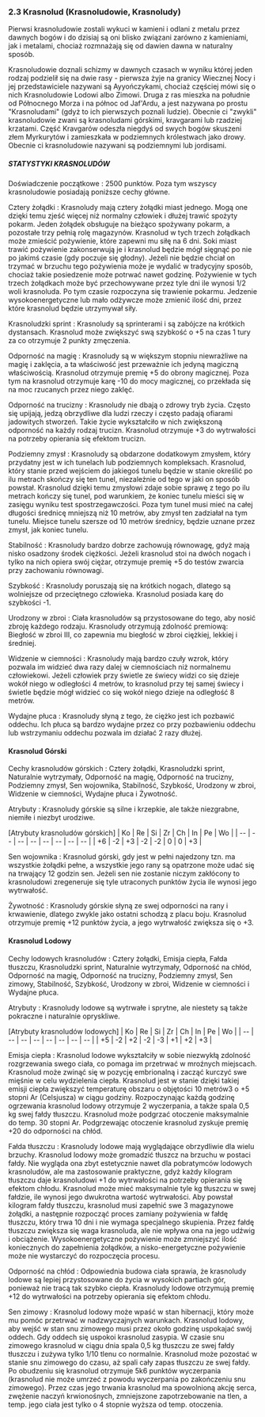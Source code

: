 ### 2.3 Krasnolud (Krasnoludowie, Krasnoludy)

Pierwsi krasnoludowie zostali wykuci w kamieni i odlani z metalu przez dawnych bogów i do dzisiaj są oni blisko związani zarówno z kamieniami, jak i metalami, chociaż rozmnażają się od dawien dawna w naturalny sposób. 

Krasnoludowie doznali schizmy w dawnych czasach w wyniku której jeden rodzaj podzielił się na dwie rasy - pierwsza żyje na granicy Wiecznej Nocy i jej przedstawiciele nazywani są Ayyończykami, chociaż częściej mówi się o nich Krasnoludowie Lodowi albo Zimowi. Druga z ras mieszka na południe od Północnego Morza i na północ od Jaf'Ardu, a jest nazywana po prostu "Krasnoludami" (gdyż to ich pierwszych poznali ludzie). Obecnie ci "zwykli" krasnoludowie zwani są krasnoludami górskimi, kravgarami lub rzadziej krzatami. Część Kravgarów odeszła niegdyś od swych bogów skuszeni złem Myrkurytów i zamieszkała w podziemnych królestwach jako drowy. Obecnie ci krasnoludowie nazywani są podziemnymi lub jordisami. 

<h5>STATYSTYKI KRASNOLUDÓW</h5>

Doświadczenie początkowe
: 2500 punktów. Poza tym wszyscy krasnoludowie posiadają poniższe cechy główne.

Cztery żołądki
: Krasnoludy mają cztery żołądki miast jednego. Mogą one dzięki temu zjeść więcej niż normalny człowiek i dłużej trawić spożyty pokarm. Jeden żołądek obsługuje na bieżąco spożywany pokarm, a pozostałe trzy pełnią rolę magazynów. Krasnolud w tych trzech żołądkach może zmieścić pożywienie, które zapewni mu siłę na 6 dni. Soki miast trawić pożywienie zakonserwują je i krasnolud będzie mógł sięgnąć po nie po jakimś czasie (gdy poczuje się głodny). Jeżeli nie będzie chciał on trzymać w brzuchu tego pożywienia może je wydalić w tradycyjny sposób, chociaż takie posiedzenie może potrwać nawet godzinę. Pożywienie w tych trzech żołądkach może być przechowywane przez tyle dni ile wynosi 1/2 woli krasnoluda. Po tym czasie rozpoczyna się trawienie pokarmu. Jedzenie wysokoenergetyczne lub mało odżywcze może zmienić ilość dni, przez które krasnolud będzie utrzymywał siły. 

Krasnoludzki sprint
: Krasnoludy są sprinterami i są zabójcze na krótkich dystansach. Krasnolud może zwiększyć swą szybkość o +5 na czas 1 tury za co otrzymuje 2 punkty zmęczenia. 

Odporność na magię
: Krasnoludy są w większym stopniu niewrażliwe na magię i zaklęcia, a ta właściwość jest przeważnie ich jedyną magiczną właściwością. Krasnolud otrzymuje premię +5 do obrony magicznej. Poza tym na krasnolud otrzymuje karę -10 do mocy magicznej, co przekłada się na moc rzucanych przez niego zaklęć. 

Odporność na trucizny
: Krasnoludy nie dbają o zdrowy tryb życia. Często się upijają, jedzą obrzydliwe dla ludzi rzeczy i często padają ofiarami jadowitych stworzeń. Takie życie wykształciło w nich zwiększoną odporność na każdy rodzaj trucizn. Krasnolud otrzymuje +3 do wytrwałości na potrzeby opierania się efektom trucizn. 

Podziemny zmysł
: Krasnoludy są obdarzone dodatkowym zmysłem, który przydatny jest w ich tunelach lub podziemnych kompleksach. Krasnolud, który stanie przed wejściem do jakiegoś tunelu będzie w stanie określić po ilu metrach skończy się ten tunel, niezależnie od tego w jaki on sposób powstał. Krasnolud dzięki temu zmysłowi zdaje sobie sprawę z tego po ilu metrach kończy się tunel, pod warunkiem, że koniec tunelu mieści się w zasięgu wyniku test spostrzegawczości. Poza tym tunel musi mieć na całej długości średnicę mniejszą niż 10 metrów, aby zmysł ten zadziałał na tym tunelu. Miejsce tunelu szersze od 10 metrów średnicy, będzie uznane przez zmysł, jak koniec tunelu. 

Stabilność
: Krasnoludy bardzo dobrze zachowują równowagę, gdyż mają nisko osadzony środek ciężkości. Jeżeli krasnolud stoi na dwóch nogach i tylko na nich opiera swój ciężar, otrzymuje premię +5 do testów zwarcia przy zachowaniu równowagi. 

Szybkość
: Krasnoludy poruszają się na krótkich nogach, dlatego są wolniejsze od przeciętnego człowieka. Krasnolud posiada karę do szybkości -1. 

Urodzony w zbroi
: Ciała krasnoludów są przystosowane do tego, aby nosić zbroję każdego rodzaju. Krasnoludy otrzymują zdolność premiową: Biegłość w zbroi III, co zapewnia mu biegłość w zbroi ciężkiej, lekkiej i średniej. 

Widzenie w ciemności
: Krasnoludy mają bardzo czuły wzrok, który pozwala im widzieć dwa razy dalej w ciemnościach niż normalnemu człowiekowi. Jeżeli człowiek przy świetle ze świecy widzi co się dzieje wokół niego w odległości 4 metrów, to krasnolud przy tej samej świecy i świetle będzie mógł widzieć co się wokół niego dzieje na odległość 8 metrów. 

Wydajne płuca
: Krasnoludy słyną z tego, że ciężko jest ich pozbawić oddechu. Ich płuca są bardzo wydajne przez co przy pozbawieniu oddechu lub wstrzymaniu oddechu pozwala im działać 2 razy dłużej. 

#### Krasnolud Górski

Cechy krasnoludów górskich
: Cztery żołądki, Krasnoludzki sprint, Naturalnie wytrzymały, Odporność na magię, Odporność na trucizny, Podziemny zmysł, Sen wojownika, Stabilność, Szybkość, Urodzony w zbroi, Widzenie w ciemności, Wydajne płuca i Żywotność.

Atrybuty
: Krasnoludy górskie są silne i krzepkie, ale także niezgrabne, niemiłe i niezbyt urodziwe. 

[Atrybuty krasnoludów górskich]
| Ko | Re | Si | Zr | Ch | In | Pe | Wo |
| -- | -- | -- | -- | -- | -- | -- | -- |
| +6 | -2 | +3 | -2 | -2 |  0 |  0 | +3 |

Sen wojownika
: Krasnolud górski, gdy jest w pełni najedzony tzn. ma wszystkie żołądki pełne, a wszystkie jego rany są opatrzone może udać się na trwający 12 godzin sen. Jeżeli sen nie zostanie niczym zakłócony to krasnoludowi zregeneruje się tyle utraconych punktów życia ile wynosi jego wytrwałość.

Żywotność
: Krasnoludy górskie słyną ze swej odporności na rany i krwawienie, dlatego zwykle jako ostatni schodzą z placu boju. Krasnolud otrzymuje premię +12 punktów życia, a jego wytrwałość zwiększa się o +3.

#### Krasnolud Lodowy

Cechy lodowych krasnoludów
: Cztery żołądki, Emisja ciepła, Fałda tłuszczu, Krasnoludzki sprint, Naturalnie wytrzymały, Odporność na chłód, Odporność na magię, Odporność na trucizny, Podziemny zmysł, Sen zimowy, Stabilność, Szybkość, Urodzony w zbroi, Widzenie w ciemności i Wydajne płuca.

Atrybuty
: Krasnoludy lodowe są wytrwałe i sprytne, ale niestety są także pokraczne i naturalnie opryskliwe.

[Atrybuty krasnoludów lodowych]
| Ko | Re | Si | Zr | Ch | In | Pe | Wo |
| -- | -- | -- | -- | -- | -- | -- | -- |
| +5 | -2 | +2 | -2 | -3 | +1 | +2 | +3 |
 
Emisja ciepła
: Krasnolud lodowe wykształciły w sobie niezwykłą zdolność rozgrzewania swego ciała, co pomaga im przetrwać w mroźnych miejscach. Krasnolud może zwinąć się w pozycję embrionalną i zacząć kurczyć swe mięśnie w celu wydzielenia ciepła. Krasnolud jest w stanie dzięki takiej emisji ciepła zwiększyć temperaturę obszaru o objętości 10 metrów3 o +5 stopni Ar (Celsjusza) w ciągu godziny. Rozpoczynając każdą godzinę ogrzewania krasnolud lodowy otrzymuje 2 wyczerpania, a także spala 0,5 kg swej fałdy tłuszczu. Krasnolud może podgrzać otoczenie maksymalnie do temp. 30 stopni Ar. Podgrzewając otoczenie krasnolud zyskuje premię +20 do odporności na chłód. 

Fałda tłuszczu
: Krasnoludy lodowe mają wyglądające obrzydliwie dla wielu brzuchy. Krasnolud lodowy może gromadzić tłuszcz na brzuchu w postaci fałdy. Nie wygląda ona zbyt estetycznie nawet dla pobratymców lodowych krasnoludów, ale ma zastosowanie praktyczne, gdyż każdy kilogram tłuszczu daje krasnoludowi +1 do wytrwałości na potrzeby opierania się efektom chłodu. Krasnolud może mieć maksymalnie tyle kg tłuszczu w swej fałdzie, ile wynosi jego dwukrotna wartość wytrwałości. Aby powstał kilogram fałdy tłuszczu, krasnolud musi zapełnić swe 3 magazynowe żołądki, a następnie rozpocząć proces zamiany pożywienia w fałdę tłuszczu, który trwa 10 dni i nie wymaga specjalnego skupienia. Przez fałdę tłuszczu zwiększa się waga krasnoluda, ale nie wpływa ona na jego udźwig i obciążenie. Wysokoenergetyczne pożywienie może zmniejszyć ilość koniecznych do zapełnienia żołądków, a nisko-energetyczne pożywienie może nie wystarczyć do rozpoczęcia procesu. 

Odporność na chłód
: Odpowiednia budowa ciała sprawia, że krasnoludy lodowe są lepiej przystosowane do życia w wysokich partiach gór, ponieważ nie tracą tak szybko ciepła. Krasnoludy lodowe otrzymują premię +12 do wytrwałości na potrzeby opierania się efektom chłodu. 

Sen zimowy
: Krasnolud lodowy może wpaść w stan hibernacji, który może mu pomóc przetrwać w nadzwyczajnych warunkach. Krasnolud lodowy, aby wejść w stan snu zimowego musi przez około godzinę uspokajać swój oddech. Gdy oddech się uspokoi krasnolud zasypia. W czasie snu zimowego krasnolud w ciągu dnia spala 0,5 kg tłuszczu ze swej fałdy tłuszczu i zużywa tylko 1/10 tlenu co normalnie. Krasnolud może pozostać w stanie snu zimowego do czasu, aż spali cały zapas tłuszczu ze swej fałdy. Po obudzeniu się krasnolud otrzymuje 5k6 punktów wyczerpania (krasnolud nie może umrzeć z powodu wyczerpania po zakończeniu snu zimowego). Przez czas jego trwania krasnolud ma spowolnioną akcję serca, zwężenie naczyń krwionośnych, zmniejszone zapotrzebowanie na tlen, a temp. jego ciała jest tylko o 4 stopnie wyższa od temp. otoczenia. 
